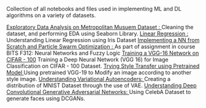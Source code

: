 Collection of all notebooks and files used in implementing ML and DL algorithms on a variety of datasets.

[Exploratory Data Analysis on Metropolitan Musuem Dataset : ](https://github.com/prateekgrover-in/Machine-Learning-Tutorials/blob/master/EDA-Metropolitan-Museum-Dataset.ipynb) Cleaning the dataset, and performing EDA using Seaborn Library.
[Linear Regression : ](https://github.com/prateekgrover-in/Machine-Learning-Tutorials/blob/master/Linear-Regression.ipynb) Understanding Linear Regression using Iris Dataset
[Implementing a NN from Scratch and Particle Swarm Optimization : ](https://github.com/prateekgrover-in/Machine-Learning-Tutorials/blob/master/Neural-Networks-and-Particle-Swarm-Optimization.ipynb) As part of assignment in course BITS F312: Neural Networks and Fuzzy Logic
[Training a VGG-16 Network on CIFAR - 100](https://github.com/prateekgrover-in/Deep_Learning_Practice/blob/master/VGG16_CIFAR_100.ipynb) Training a Deep Neural Network (VGG 16) for Image Classification on CIFAR - 100 Dataset.
[Trying Style Transfer using Pretrained Model ](https://github.com/prateekgrover-in/Deep_Learning_Practice/blob/master/Style_Transfer.ipynb) Using pretrained VGG-19 to Modify an image according to another style image.
[Understanding Variational Autoencoders: ](https://github.com/prateekgrover-in/Deep_Learning_Practice/blob/master/Variational_Autoencoders.ipynb) Creating a distribution of MNIST Dataset through the use of VAE.
[Understanding Deep Convolutional Generative Adversarial Networks: ](https://github.com/prateekgrover-in/Deep_Learning_Practice/blob/master/GANCelebA.ipynb) Using CelebA Dataset to generate faces using DCGANs. 
